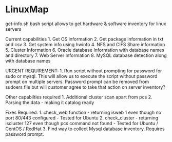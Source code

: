 # LinuxMap
get-info.sh bash script allows to get hardware & software inventory for linux servers

Current capabilities
    1. Get OS information
    2. Get package information in txt and csv
    3. Get system info using hwinfo
    4. NFS and CIFS Share information
    5. Cluster Information
    6. Oracle database Information with database names and directory
    7. Web Server Information
    8. MySQL database detection along with database names

URGENT REQUIREMENT:
    1. Run script without prompting for password for sudo or mysql. This will allow us to execute the script without password prompt on multiple servers. Password prompt can be removed from sudoers file but will customer agree to take that action on server inventory?

Other capabilties required
    1. Additional cluster scan apart from pcs
    2. Parsing the data - making it catalog ready

Fixes Required:
    1. check_web function - returning isweb 1 even though no port 80/443 configured - Tested for Ubuntu
    2. check_cluster - returning iscluster 127 even though pcs command not found - Tested for Ubuntu / CentOS / RedHat
    3. Find way to collect Mysql database inventory. Requires password prompt.
